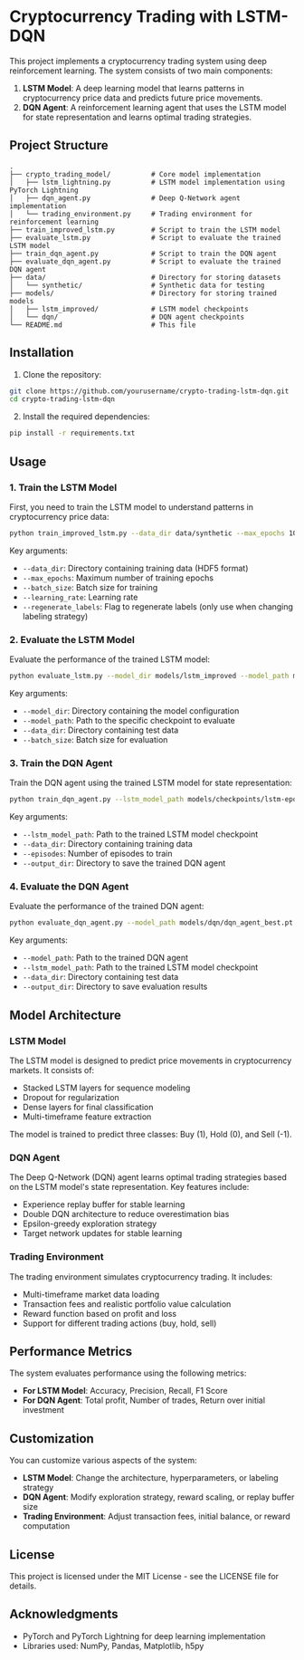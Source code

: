 # Cryptocurrency Trading with LSTM-DQN

This project implements a cryptocurrency trading system using deep reinforcement learning. The system consists of two main components:

1. **LSTM Model**: A deep learning model that learns patterns in cryptocurrency price data and predicts future price movements.
2. **DQN Agent**: A reinforcement learning agent that uses the LSTM model for state representation and learns optimal trading strategies.

## Project Structure

```
.
├── crypto_trading_model/          # Core model implementation
│   ├── lstm_lightning.py          # LSTM model implementation using PyTorch Lightning
│   ├── dqn_agent.py               # Deep Q-Network agent implementation
│   └── trading_environment.py     # Trading environment for reinforcement learning
├── train_improved_lstm.py         # Script to train the LSTM model
├── evaluate_lstm.py               # Script to evaluate the trained LSTM model
├── train_dqn_agent.py             # Script to train the DQN agent
├── evaluate_dqn_agent.py          # Script to evaluate the trained DQN agent
├── data/                          # Directory for storing datasets
│   └── synthetic/                 # Synthetic data for testing
├── models/                        # Directory for storing trained models
│   ├── lstm_improved/             # LSTM model checkpoints
│   └── dqn/                       # DQN agent checkpoints
└── README.md                      # This file
```

## Installation

1. Clone the repository:
```bash
git clone https://github.com/yourusername/crypto-trading-lstm-dqn.git
cd crypto-trading-lstm-dqn
```

2. Install the required dependencies:
```bash
pip install -r requirements.txt
```

## Usage

### 1. Train the LSTM Model

First, you need to train the LSTM model to understand patterns in cryptocurrency price data:

```bash
python train_improved_lstm.py --data_dir data/synthetic --max_epochs 100
```

Key arguments:
- `--data_dir`: Directory containing training data (HDF5 format)
- `--max_epochs`: Maximum number of training epochs
- `--batch_size`: Batch size for training
- `--learning_rate`: Learning rate
- `--regenerate_labels`: Flag to regenerate labels (only use when changing labeling strategy)

### 2. Evaluate the LSTM Model

Evaluate the performance of the trained LSTM model:

```bash
python evaluate_lstm.py --model_dir models/lstm_improved --model_path models/checkpoints/lstm-epoch=XX-val_loss=X.XXXX.ckpt --data_dir data/synthetic
```

Key arguments:
- `--model_dir`: Directory containing the model configuration
- `--model_path`: Path to the specific checkpoint to evaluate
- `--data_dir`: Directory containing test data
- `--batch_size`: Batch size for evaluation

### 3. Train the DQN Agent

Train the DQN agent using the trained LSTM model for state representation:

```bash
python train_dqn_agent.py --lstm_model_path models/checkpoints/lstm-epoch=XX-val_loss=X.XXXX.ckpt --data_dir data/synthetic --episodes 1000
```

Key arguments:
- `--lstm_model_path`: Path to the trained LSTM model checkpoint
- `--data_dir`: Directory containing training data
- `--episodes`: Number of episodes to train
- `--output_dir`: Directory to save the trained DQN agent

### 4. Evaluate the DQN Agent

Evaluate the performance of the trained DQN agent:

```bash
python evaluate_dqn_agent.py --model_path models/dqn/dqn_agent_best.pt --lstm_model_path models/checkpoints/lstm-epoch=XX-val_loss=X.XXXX.ckpt --data_dir data/synthetic
```

Key arguments:
- `--model_path`: Path to the trained DQN agent
- `--lstm_model_path`: Path to the trained LSTM model checkpoint
- `--data_dir`: Directory containing test data
- `--output_dir`: Directory to save evaluation results

## Model Architecture

### LSTM Model

The LSTM model is designed to predict price movements in cryptocurrency markets. It consists of:

- Stacked LSTM layers for sequence modeling
- Dropout for regularization
- Dense layers for final classification
- Multi-timeframe feature extraction

The model is trained to predict three classes: Buy (1), Hold (0), and Sell (-1).

### DQN Agent

The Deep Q-Network (DQN) agent learns optimal trading strategies based on the LSTM model's state representation. Key features include:

- Experience replay buffer for stable learning
- Double DQN architecture to reduce overestimation bias
- Epsilon-greedy exploration strategy
- Target network updates for stable learning

### Trading Environment

The trading environment simulates cryptocurrency trading. It includes:

- Multi-timeframe market data loading
- Transaction fees and realistic portfolio value calculation
- Reward function based on profit and loss
- Support for different trading actions (buy, hold, sell)

## Performance Metrics

The system evaluates performance using the following metrics:

- **For LSTM Model**: Accuracy, Precision, Recall, F1 Score
- **For DQN Agent**: Total profit, Number of trades, Return over initial investment

## Customization

You can customize various aspects of the system:

- **LSTM Model**: Change the architecture, hyperparameters, or labeling strategy
- **DQN Agent**: Modify exploration strategy, reward scaling, or replay buffer size
- **Trading Environment**: Adjust transaction fees, initial balance, or reward computation

## License

This project is licensed under the MIT License - see the LICENSE file for details.

## Acknowledgments

- PyTorch and PyTorch Lightning for deep learning implementation
- Libraries used: NumPy, Pandas, Matplotlib, h5py 